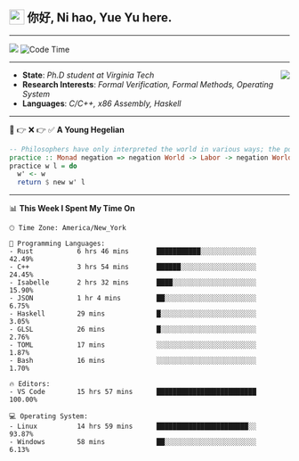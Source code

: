 <h2> <img style="vertical-align: text-bottom;" src=https://slackmojis.com/emojis/13253-yay-frog/download/ width=27> 你好, Ni hao, Yue Yu here. </h2>

---

![](https://shields.io/badge/dynamic/json?color=blue&amp;label=Visitors&amp;query=value&amp;url=https://api.countapi.xyz/hit/fishjump.fishjump) ![Code Time](https://img.shields.io/badge/Code%20Time-390%20hrs%201%20min-blue)

---

<img align='right' src=https://slackmojis.com/emojis/5264-coding/download> </td>

- **State**: *Ph.D student at Virginia Tech*
- **Research Interests**: *Formal Verification, Formal Methods, Operating System*
- **Languages**: *C/C++, x86 Assembly, Haskell*

---

🚫 👉 ❌ 👉 ✅ **A Young Hegelian**

``` haskell
-- Philosophers have only interpreted the world in various ways; the point is to change it.
practice :: Monad negation => negation World -> Labor -> negation World
practice w l = do
  w' <- w
  return $ new w' l
```

---


📊 **This Week I Spent My Time On** 

```text
🕑︎ Time Zone: America/New_York

💬 Programming Languages:
- Rust           6 hrs 46 mins       ███████████░░░░░░░░░░░░░░     42.49%
- C++            3 hrs 54 mins       ██████░░░░░░░░░░░░░░░░░░░     24.45%
- Isabelle       2 hrs 32 mins       ████░░░░░░░░░░░░░░░░░░░░░     15.90%
- JSON           1 hr 4 mins         ██░░░░░░░░░░░░░░░░░░░░░░░     6.75%
- Haskell        29 mins             █░░░░░░░░░░░░░░░░░░░░░░░░     3.05%
- GLSL           26 mins             █░░░░░░░░░░░░░░░░░░░░░░░░     2.76%
- TOML           17 mins             ░░░░░░░░░░░░░░░░░░░░░░░░░     1.87%
- Bash           16 mins             ░░░░░░░░░░░░░░░░░░░░░░░░░     1.70%

🔥 Editors:
- VS Code        15 hrs 57 mins      █████████████████████████     100.00%

💻 Operating System:
- Linux          14 hrs 59 mins      ███████████████████████░░     93.87%
- Windows        58 mins             ██░░░░░░░░░░░░░░░░░░░░░░░     6.13%
```


